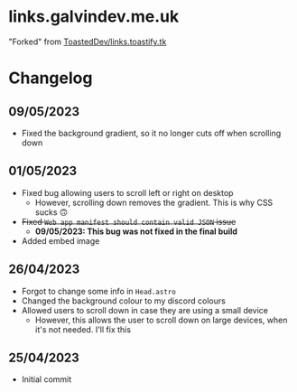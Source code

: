 # links.galvindev.me.uk
"Forked" from [ToastedDev/links.toastify.tk](https://github.com/ToastedDev/links.toastify.tk)

# Changelog
## 09/05/2023
- Fixed the background gradient, so it no longer cuts off when scrolling down

## 01/05/2023
- Fixed bug allowing users to scroll left or right on desktop
  - However, scrolling down removes the gradient. This is why CSS sucks 🙃
- ~~Fixed `Web app manifest should contain valid JSON` issue~~
  - **09/05/2023: This bug was not fixed in the final build**
- Added embed image

## 26/04/2023
- Forgot to change some info in `Head.astro`
- Changed the background colour to my discord colours
- Allowed users to scroll down in case they are using a small device
  - However, this allows the user to scroll down on large devices, when it's not needed. I'll fix this

## 25/04/2023
- Initial commit
